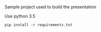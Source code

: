 Sample project used to build the presentation

Use python 3.5

    pip install -r requirements.txt

